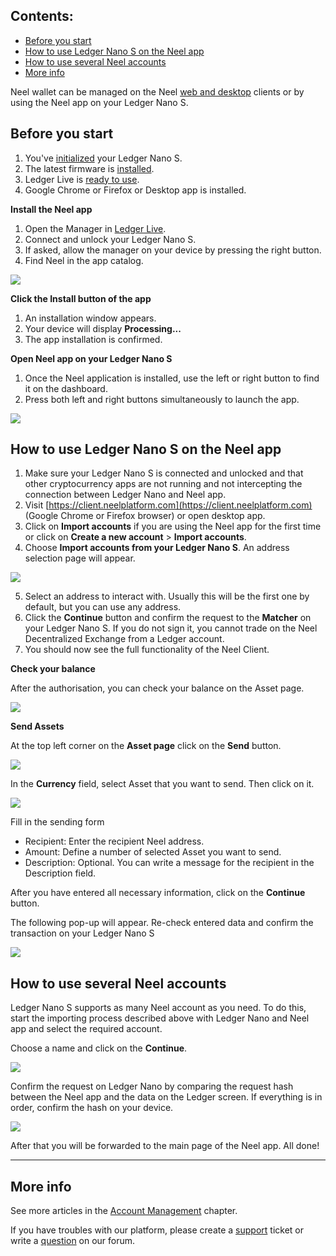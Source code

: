 ## **Contents**:

* [Before you start](#before-you-start)
* [How to use Ledger Nano S on the Neel app](#how-to-use-ledger-nano-s-on-the-neel-app)
* [How to use several Neel accounts](#how-to-use-several-neel-accounts)
* [More info](#more-info)

Neel wallet can be managed on the Neel [web and desktop](https://neelplatform.com/product) clients or by using the Neel app on your Ledger Nano S.

## Before you start

1. You've [initialized](https://support.ledgerwallet.com/hc/en-us/articles/360000613793) your Ledger Nano S.
2. The latest firmware is [installed](https://support.ledgerwallet.com/hc/en-us/articles/360002731113).
3. Ledger Live is [ready to use](https://support.ledgerwallet.com/hc/en-us/articles/360006395233).
4. Google Chrome or Firefox or Desktop app is installed.

**Install the Neel app**

1. Open the Manager in [Ledger Live](https://www.ledger.com/pages/ledger-live).
2. Connect and unlock your Ledger Nano S.
3. If asked, allow the manager on your device by pressing the right button.
4. Find Neel in the app catalog.

![](/_assets/ledger_nano_01.png)

**Click the Install button of the app**

1. An installation window appears.
2. Your device will display **Processing...**
3. The app installation is confirmed.

**Open Neel app on your Ledger Nano S**

1. Once the Neel application is installed, use the left or right button to find it on the dashboard.
2. Press both left and right buttons simultaneously to launch the app.

![](/_assets/ledger_nano_02.png)

## How to use Ledger Nano S on the Neel app

1. Make sure your Ledger Nano S is connected and unlocked and that other cryptocurrency apps are not running and not intercepting the connection between Ledger Nano and Neel app.   
2. Visit [https://client.neelplatform.com](https://client.neelplatform.com) (Google Chrome or Firefox browser) or open desktop app.  
3. Click on **Import accounts** if you are using the Neel app for the first time or click on **Create a new account** > **Import accounts**.
4. Choose **Import accounts from your Ledger Nano S**. An address selection page will appear.

![](/_assets/ledger_nano_03.png)

5. Select an address to interact with. Usually this will be the first one by default, but you can use any address.
6. Click the **Continue** button and confirm the request to the **Matcher** on your Ledger Nano S. If you do not sign it, you cannot trade on the Neel Decentralized Exchange from a Ledger account.
7. You should now see the full functionality of the Neel Client.

**Check your balance**

After the authorisation, you can check your balance on the Asset page.

![](/_assets/ledger_nano_04.png)

**Send Assets**

At the top left corner on the **Asset page** click on the **Send** button.

![](/_assets/ledger_nano_05.png)

In the **Currency** field, select Asset that you want to send. Then click on it.

![](/_assets/ledger_nano_06.png)

Fill in the sending form

 * Recipient: Enter the recipient Neel address.
 * Amount: Define a number of selected Asset you want to send.
 * Description: Optional. You can write a message for the recipient in the Description field.

After you have entered all necessary information, click on the **Continue** button.

The following pop-up will appear.
Re-check entered data and confirm the transaction on your Ledger Nano S

![](/_assets/ledger_nano_07.png)

## How to use several Neel accounts

Ledger Nano S supports as many Neel account as you need. To do this, start the importing process described above with Ledger Nano and Neel app and select the required account.

Choose a name and click on the **Continue**.

![](/_assets/ledger_nano_08.png)

Confirm the request on Ledger Nano by comparing the request hash between the Neel app and the data on the Ledger screen. If everything is in order, confirm the hash on your device.

![](/_assets/ledger_nano_09.png)

After that you will be forwarded to the main page of the Neel app. All done!

___

## More info

See more articles in the [Account Management](/neel-client/account-management.md) chapter.

If you have troubles with our platform, please create a [support](https://support.neelplatform.com/) ticket or write a [question](https://forum.neelplatform.com/) on our forum.

